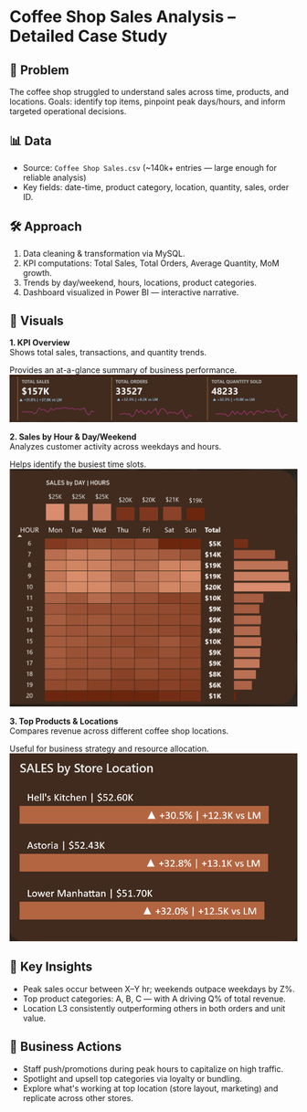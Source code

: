 #  Coffee Shop Sales Analysis – Detailed Case Study

## 🔎 Problem
The coffee shop struggled to understand sales across time, products, and locations. Goals: identify top items, pinpoint peak days/hours, and inform targeted operational decisions.

## 📊 Data
- Source: `Coffee Shop Sales.csv` (~140k+ entries — large enough for reliable analysis)
- Key fields: date-time, product category, location, quantity, sales, order ID.

## 🛠 Approach
1. Data cleaning & transformation via MySQL.
2. KPI computations: Total Sales, Total Orders, Average Quantity, MoM growth.
3. Trends by day/weekend, hours, locations, product categories.
4. Dashboard visualized in Power BI — interactive narrative.

## 📸 Visuals

**1. KPI Overview**  
Shows total sales, transactions, and quantity trends.

Provides an at-a-glance summary of business performance.
![KPI Dashboard](images/kpi_dashboard.png)

**2. Sales by Hour & Day/Weekend**  
Analyzes customer activity across weekdays and hours.

Helps identify the busiest time slots.
![Time Trends](images/time_trends.png)

**3. Top Products & Locations**  
Compares revenue across different coffee shop locations.

Useful for business strategy and resource allocation.
![Product & Location Analysis](images/product_location.png)

## 🔑 Key Insights
- Peak sales occur between X–Y hr; weekends outpace weekdays by Z%.
- Top product categories: A, B, C — with A driving Q% of total revenue.
- Location L3 consistently outperforming others in both orders and unit value.

## 🏁 Business Actions
- Staff push/promotions during peak hours to capitalize on high traffic.
- Spotlight and upsell top categories via loyalty or bundling.
- Explore what's working at top location (store layout, marketing) and replicate across other stores.

